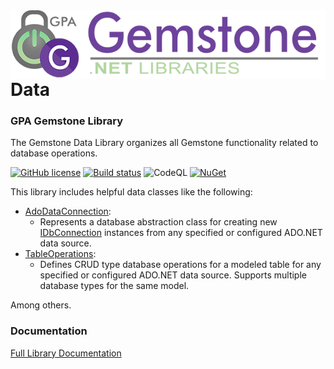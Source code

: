 <img align="right" src="img/gemstone-wide-600.png" alt="gemstone logo">

# Data
### GPA Gemstone Library

The Gemstone Data Library organizes all Gemstone functionality related to database operations.

[![GitHub license](https://img.shields.io/github/license/gemstone/data?color=4CC61E)](https://github.com/gemstone/data/blob/master/LICENSE)
[![Build status](https://ci.appveyor.com/api/projects/status/5wt0fjmv57wsne81?svg=true)](https://ci.appveyor.com/project/ritchiecarroll/data)
![CodeQL](https://github.com/gemstone/data/workflows/CodeQL/badge.svg)
[![NuGet](https://img.shields.io/nuget/vpre/Gemstone.Data)](https://www.nuget.org/packages/Gemstone.Data#readme-body-tab)

This library includes helpful data classes like the following:

* [AdoDataConnection](https://gemstone.github.io/data/help/html/T_Gemstone_Data_AdoDataConnection.htm):
  * Represents a database abstraction class for creating new [IDbConnection](https://docs.microsoft.com/dotnet/api/system.data.idbconnection) instances from any specified or configured ADO.NET data source.
* [TableOperations](https://gemstone.github.io/data/help/html/T_Gemstone_Data_Model_TableOperations_1.htm):
  * Defines CRUD type database operations for a modeled table for any specified or configured ADO.NET data source. Supports multiple database types for the same model.

Among others.

### Documentation
[Full Library Documentation](https://gemstone.github.io/data/help)
